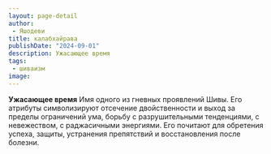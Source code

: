 ```yaml
---
layout: page-detail
author:
 - Яшодеви
title: калабхайрава
publishDate: "2024-09-01"
description: Ужасающее время
tags:
 - шиваизм
image: 
---
```


__Ужасающее время__
Имя одного из гневных проявлений Шивы. Его атрибуты символизируют отсечение двойственности и выход за пределы ограничений ума, борьбу с разрушительными тенденциями, с невежеством, с раджасичными энергиями. Его почитают для обретения успеха, защиты, устранения препятствий и восстановления после болезни.

